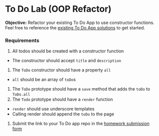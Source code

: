 # To Do Lab (OOP Refactor)

**Objective:** Refactor your existing To Do App to use constructor functions. Feel free to reference the [existing To Do App solutions](../w2_d1_3_todo_lab) to get started.

### Requirements
1. All todos should be created with a constructor function
  * The constructor should accept `title` and `description`
1. The `ToDo` constructor should have a property `all`
  * `all` should be an array of `toDo`s
1. The `ToDo` prototype should have a `save` method that adds the `toDo` to `ToDo.all`
1. The `Todo` prototype should have a `render` function
  * `render` should use underscore templates
  * Calling render should append the `toDo` to the page
1. Submit the link to your To Do app repo in the [homework submission form](https://docs.google.com/a/generalassemb.ly/forms/d/14rNXnDaq5X5Rvda-1BRZCl9YmkOoZzf7oxGBEZG_YJE/viewform)
